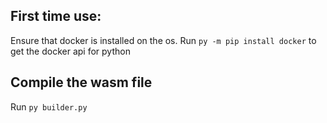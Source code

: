 ## First time use:
Ensure that docker is installed on the os.
Run ```py -m pip install docker``` to get the docker api for python 

## Compile the wasm file
Run ```py builder.py```
